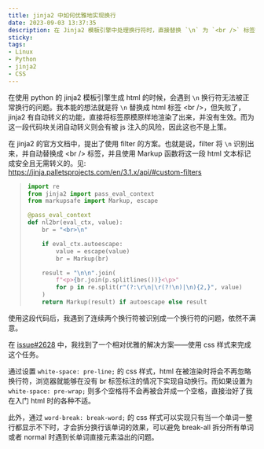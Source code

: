 ```yaml
---
title: jinja2 中如何优雅地实现换行
date: 2023-09-03 13:37:35
description: 在 Jinja2 模板引擎中处理换行符时，直接替换 `\n` 为 `<br />` 标签常因自动转义功能失效，而关闭转义又会带来安全风险。本文介绍一种更优雅的解决方案：通过 CSS 样式而非替换或关闭转义来实现换行效果。使用 `white-space： pre-line;` 让浏览器自动识别并保留换行符，无需插入 HTML 标签；结合 `word-break： break-word;` 处理长单词换行，避免内容溢出或过度拆分。这种方法既简洁高效，又能保持代码的安全性与可维护性，适用于生成 HTML 内容时的常见排版需求。
sticky:
tags:
- Linux
- Python
- jinja2
- CSS
---
```


在使用 python 的 jinja2 模板引擎生成 html 的时候，会遇到 `\n` 换行符无法被正常换行的问题。我本能的想法就是将 `\n` 替换成 html 标签 \<br />，但失败了，jinja2 有自动转义的功能，直接将标签原模原样地渲染了出来，并没有生效。而为这一段代码块关闭自动转义则会有被 js 注入的风险，因此这也不是上策。

在 jinja2 的官方文档中，提出了使用 filter 的方案。也就是说，filter 将 `\n` 识别出来，并自动替换成 \<br /> 标签，并且使用 Markup 函数将这一段 html 文本标记成安全且无需转义的。见: https://jinja.palletsprojects.com/en/3.1.x/api/#custom-filters

> ```python
> import re
> from jinja2 import pass_eval_context
> from markupsafe import Markup, escape
> 
> @pass_eval_context
> def nl2br(eval_ctx, value):
>     br = "<br>\n"
> 
>     if eval_ctx.autoescape:
>         value = escape(value)
>         br = Markup(br)
> 
>     result = "\n\n".join(
>         f"<p>{br.join(p.splitlines())}<\p>"
>         for p in re.split(r"(?:\r\n|\r(?!\n)|\n){2,}", value)
>     )
>     return Markup(result) if autoescape else result
> ```

使用这段代码后，我遇到了连续两个换行符被识别成一个换行符的问题，依然不满意。

在 [issue#2628](https://github.com/pallets/flask/issues/2628) 中，我找到了一个相对优雅的解决方案——使用 css 样式来完成这个任务。

通过设置 `white-space: pre-line;` 的 css 样式，html 在被渲染时将会不再忽略换行符，浏览器就能够在没有 br 标签标注的情况下实现自动换行。而如果设置为 `white-space: pre-wrap;` 则多个空格将不会再被合并成一个空格，直接治好了我在入门 html 时的各种不适。

此外，通过 `word-break: break-word;` 的 css 样式可以实现只有当一个单词一整行都显示不下时，才会拆分换行该单词的效果，可以避免 break-all 拆分所有单词或者 normal 时遇到长单词直接元素溢出的问题。
